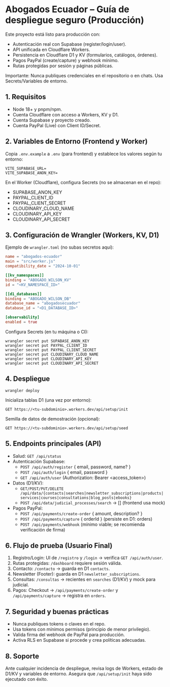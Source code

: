 # Abogados Ecuador – Guía de despliegue seguro (Producción)

Este proyecto está listo para producción con:

- Autenticación real con Supabase (register/login/user).
- API unificada en Cloudflare Workers.
- Persistencia en Cloudflare D1 y KV (formularios, catálogos, órdenes).
- Pagos PayPal (create/capture) y webhook mínimo.
- Rutas protegidas por sesión y páginas públicas.

Importante: Nunca publiques credenciales en el repositorio o en chats. Usa Secrets/Variables de entorno.

## 1. Requisitos

- Node 18+ y pnpm/npm.
- Cuenta Cloudflare con acceso a Workers, KV y D1.
- Cuenta Supabase y proyecto creado.
- Cuenta PayPal (Live) con Client ID/Secret.

## 2. Variables de Entorno (Frontend y Worker)

Copia `.env.example` a `.env` (para frontend) y establece los valores según tu entorno:

```
VITE_SUPABASE_URL=
VITE_SUPABASE_ANON_KEY=
```

En el Worker (Cloudflare), configura Secrets (no se almacenan en el repo):

- SUPABASE_ANON_KEY
- PAYPAL_CLIENT_ID
- PAYPAL_CLIENT_SECRET
- CLOUDINARY_CLOUD_NAME
- CLOUDINARY_API_KEY
- CLOUDINARY_API_SECRET

## 3. Configuración de Wrangler (Workers, KV, D1)

Ejemplo de `wrangler.toml` (no subas secretos aquí):

```toml
name = "abogados-ecuador"
main = "src/worker.js"
compatibility_date = "2024-10-01"

[[kv_namespaces]]
binding = "ABOGADO_WILSON_KV"
id = "<KV_NAMESPACE_ID>"

[[d1_databases]]
binding = "ABOGADO_WILSON_DB"
database_name = "abogadosecuador"
database_id = "<D1_DATABASE_ID>"

[observability]
enabled = true
```

Configura Secrets (en tu máquina o CI):

```
wrangler secret put SUPABASE_ANON_KEY
wrangler secret put PAYPAL_CLIENT_ID
wrangler secret put PAYPAL_CLIENT_SECRET
wrangler secret put CLOUDINARY_CLOUD_NAME
wrangler secret put CLOUDINARY_API_KEY
wrangler secret put CLOUDINARY_API_SECRET
```

## 4. Despliegue

```
wrangler deploy
```

Inicializa tablas D1 (una vez por entorno):

```
GET https://<tu-subdominio>.workers.dev/api/setup/init
```

Semilla de datos de demostración (opcional):

```
GET https://<tu-subdominio>.workers.dev/api/setup/seed
```

## 5. Endpoints principales (API)

- Salud: `GET /api/status`
- Autenticación Supabase:
  - `POST /api/auth/register` { email, password, name? }
  - `POST /api/auth/login` { email, password }
  - `GET /api/auth/user` (Authorization: Bearer <access_token>)
- Datos (D1/KV):
  - `GET/POST/PUT/DELETE /api/data/{contacts|searches|newsletter_subscriptions|products|services|courses|consultations|blog_posts|ebooks}`
  - `POST /api/data/judicial_processes/search` → [] (frontend usa mock)
- Pagos PayPal:
  - `POST /api/payments/create-order` { amount, description? }
  - `POST /api/payments/capture` { orderId } (persiste en D1: orders)
  - `POST /api/payments/webhook` (mínimo viable; se recomienda verificación de firma)

## 6. Flujo de prueba (Usuario Final)

1) Registro/Login: UI de `/registro` y `/login` → verifica `GET /api/auth/user`.
2) Rutas protegidas: `/dashboard` requiere sesión válida.
3) Contacto: `/contacto` → guarda en D1 `contacts`.
4) Newsletter (Footer): guarda en D1 `newsletter_subscriptions`.
5) Consultas: `/consultas` → recientes en `searches` (D1/KV) y mock para judicial.
6) Pagos: Checkout → `/api/payments/create-order` y `/api/payments/capture` → registra en `orders`.

## 7. Seguridad y buenas prácticas

- Nunca publiques tokens o claves en el repo.
- Usa tokens con mínimos permisos (principio de menor privilegio).
- Valida firma del webhook de PayPal para producción.
- Activa RLS en Supabase si procede y crea políticas adecuadas.

## 8. Soporte

Ante cualquier incidencia de despliegue, revisa logs de Workers, estado de D1/KV y variables de entorno. Asegura que `/api/setup/init` haya sido ejecutado con éxito.

